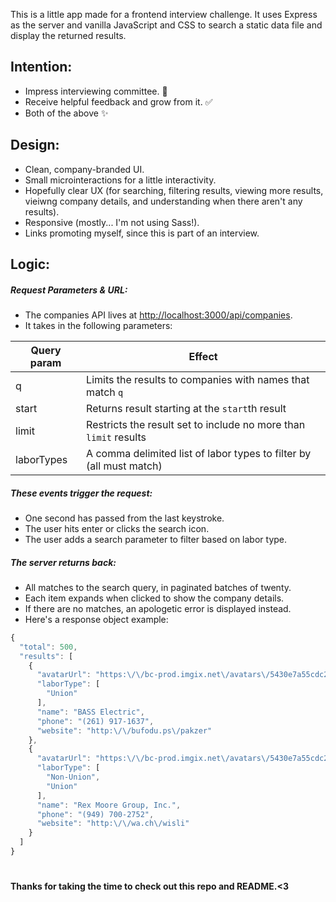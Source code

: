 This is a little  app made for a frontend interview challenge. It uses Express as the server and  vanilla JavaScript and CSS to search a static data file and display the returned results.

## Intention:
- Impress interviewing committee. :raised_hands:
- Receive helpful feedback and grow from it. :white_check_mark:
- Both of the above :sparkles:

##  Design:
- Clean, company-branded UI.
- Small microinteractions for a little interactivity.
- Hopefully  clear UX (for searching, filtering results, viewing more results, vieiwng company details, and understanding when there aren't any results).
- Responsive (mostly... I'm not using Sass!).
- Links promoting myself, since this is part of an interview.

##  Logic:

##### Request Parameters & URL:
- The companies API lives at [http://localhost:3000/api/companies](http://localhost:3000/api/companies).
-  It takes in the following parameters:

| Query param | Effect |
| ----------- | ------ |
| q           | Limits the results to companies with names that match `q` |
| start       | Returns result starting at the `start`th result |
| limit       | Restricts the result set to include no more than `limit` results |
| laborTypes  | A comma delimited list of labor types to filter by (all must match) |

##### These events trigger the request:
- One second has passed from the last keystroke.
- The user hits enter or clicks the search icon.
- The user adds a search parameter to filter based on labor type.

##### The server returns back:
- All matches to the search query, in paginated  batches of twenty.
- Each item expands when clicked to show the company details.
- If there are no matches, an apologetic error is displayed instead.
- Here's a response object example:
```js
{
  "total": 500,
  "results": [
    {
      "avatarUrl": "https:\/\/bc-prod.imgix.net\/avatars\/5430e7a55cdc2e0300dd72ef.png?auto=format&fit=fill&bg=fff",
      "laborType": [
        "Union"
      ],
      "name": "BASS Electric",
      "phone": "(261) 917-1637",
      "website": "http:\/\/bufodu.ps\/pakzer"
    },
    {
      "avatarUrl": "https:\/\/bc-prod.imgix.net\/avatars\/5430e7a55cdc2e0300dd7310.jpeg?auto=format&fit=fill&bg=fff",
      "laborType": [
        "Non-Union",
        "Union"
      ],
      "name": "Rex Moore Group, Inc.",
      "phone": "(949) 700-2752",
      "website": "http:\/\/wa.ch\/wisli"
    }
  ]
}
```
#
####  Thanks for taking the time to check out this repo and README.<3
#